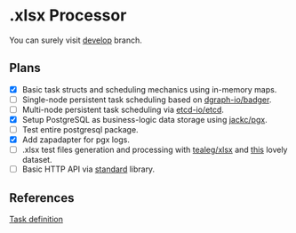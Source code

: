 # .xlsx Processor

You can surely visit [develop](https://github.com/krisfromhbk/mx-backend-trainee-assignment/tree/develop) branch.

## Plans
- [x] Basic task structs and scheduling mechanics using in-memory maps.
- [ ] Single-node persistent task scheduling based on [dgraph-io/badger](https://github.com/dgraph-io/badger).
- [ ] Multi-node persistent task scheduling via [etcd-io/etcd](https://github.com/etcd-io/etcd).
- [x] Setup PostgreSQL as business-logic data storage using [jackc/pgx](https://github.com/jackc/pgx).
- [ ] Test entire postgresql package.
- [x] Add zapadapter for pgx logs.
- [ ] .xlsx test files generation and processing with [tealeg/xlsx](https://github.com/tealeg/xlsx) and [this](https://www.kaggle.com/vitaliy3000/avito-dataset) lovely dataset.
- [ ] Basic HTTP API via [standard](https://golang.org/pkg/net/http/) library.

## References
[Task definition](https://github.com/avito-tech/mx-backend-trainee-assignment)